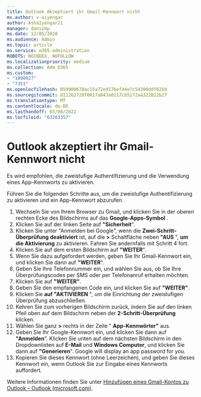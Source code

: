 ```yaml
---
title: Outlook Akzeptiert ihr Gmail-Kennwort nicht
ms.author: v-aiyengar
author: AshaIyengar21
manager: dansimp
ms.date: 12/05/2020
ms.audience: Admin
ms.topic: article
ms.service: o365-administration
ROBOTS: NOINDEX, NOFOLLOW
ms.localizationpriority: medium
ms.collection: Adm_O365
ms.custom:
- "1800027"
- "7351"
ms.openlocfilehash: 059900678ac15a72e9176ef44e7c54390ddf62b9
ms.sourcegitcommit: d11262728f0617a843a0117cb5172aa322022b27
ms.translationtype: MT
ms.contentlocale: de-DE
ms.lasthandoff: 03/08/2022
ms.locfileid: "63263357"
---
```

# <a name="outlook-wont-accept-your-gmail-password"></a>Outlook akzeptiert ihr Gmail-Kennwort nicht

Es wird empfohlen, die zweistufige Authentifizierung und die Verwendung eines App-Kennworts zu aktivieren.

Führen Sie die folgenden Schritte aus, um die zweistufige Authentifizierung zu aktivieren und ein App-Kennwort abzurufen.

1. Wechseln Sie von Ihrem Browser zu Gmail, und klicken Sie in der oberen rechten Ecke des Bildschirms auf das **Google-Apps-Symbol** .
1. Klicken Sie auf der linken Seite auf **"Sicherheit**".
1. Klicken Sie unter "Anmelden bei Google", wenn die **Zwei-Schritt-Überprüfung** **deaktiviert** ist, auf die **>** Schaltfläche neben **"AUS** ", **um die Aktivierung** zu aktivieren. Fahren Sie andernfalls mit Schritt 4 fort.
1. Klicken Sie auf dem ersten Bildschirm auf **"WEITER**".
1. Wenn Sie dazu aufgefordert werden, geben Sie Ihr Gmail-Kennwort ein, und klicken Sie dann auf **"WEITER**".
1. Geben Sie Ihre Telefonnummer ein, und wählen Sie aus, ob Sie Ihre Überprüfungscodes per SMS oder per Telefonanruf erhalten möchten.
1. Klicken Sie auf **"WEITER"**.
1. Geben Sie den empfangenen Code ein, und klicken Sie auf **"WEITER"**.
1. Klicken Sie **auf "AKTIVIEREN** ", um die Einrichtung der zweistufigen Überprüfung abzuschließen.
1. Kehren Sie zum vorherigen Bildschirm zurück, indem Sie auf den linken Pfeil oben auf dem Bildschirm neben der **2-Schritt-Überprüfung** klicken.
1. Wählen Sie ganz **>** rechts in der Zeile " **App-Kennwörter"** aus.
1. Geben Sie Ihr Google-Kennwort ein, und klicken Sie dann auf **"Anmelden**". Klicken Sie unten auf dem nächsten Bildschirm in den Dropdownlisten auf **E-Mail** und **Windows Computer**, und klicken Sie dann auf **"Generieren**".
Google will display an app password for you. 
13. Kopieren Sie dieses Kennwort (ohne Leerzeichen), und geben Sie dieses Kennwort ein, wenn Outlook Sie zur Eingabe eines Kennworts auffordert.

Weitere Informationen finden Sie unter [Hinzufügen eines Gmail-Kontos zu Outlook – Outlook (microsoft.com)](https://support.microsoft.com/office/add-a-gmail-account-to-outlook-70191667-9c52-4581-990e-e30318c2c081).
